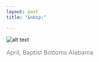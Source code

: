 ```yaml
---
layout: post
title: "&nbsp;"

---
```

![alt text](https://jonkalev.s3.us-west-2.amazonaws.com/20230307_April.jpg)
<p style="color: grey; font-size: 16px;">April, Baptist Bottoms Alabama</p>


